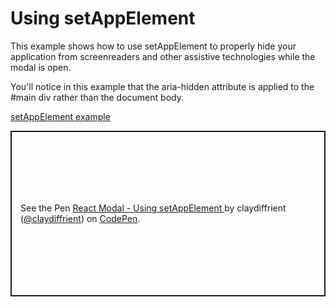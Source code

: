 # Using setAppElement

This example shows how to use setAppElement to properly hide your application from screenreaders and other assistive technologies while the modal is open.

You'll notice in this example that the aria-hidden attribute is applied to the #main div rather than the document body.

[setAppElement example](https://codepen.io/claydiffrient/pen/ENegGJ)

<p class="codepen" data-height="265" data-theme-id="dark" data-default-tab="js,result" data-user="claydiffrient" data-slug-hash="ENegGJ" style="height: 265px; box-sizing: border-box; display: flex; align-items: center; justify-content: center; border: 2px solid; margin: 1em 0; padding: 1em;" data-pen-title="React Modal - Using setAppElement ">
  <span>See the Pen <a href="https://codepen.io/claydiffrient/pen/ENegGJ">
  React Modal - Using setAppElement </a> by claydiffrient (<a href="https://codepen.io/claydiffrient">@claydiffrient</a>)
  on <a href="https://codepen.io">CodePen</a>.</span>
</p>
<script async src="https://static.codepen.io/assets/embed/ei.js"></script>
